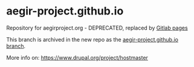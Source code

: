 # aegir-project.github.io
Repository for aegirproject.org - DEPRECATED, replaced by [Gitlab pages](https://gitlab.com/aegir/www.aegirproject.org/)

This branch is archived in the new repo as the [aegir-project.github.io branch](https://gitlab.com/aegir/www.aegirproject.org/tree/aegir-project.github.io).

More info on: https://www.drupal.org/project/hostmaster
